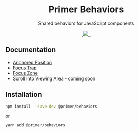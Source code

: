 <h1 align="center">Primer Behaviors</h1>

<p align="center">Shared behaviors for JavaScript components</p>

<p align="center">
  <a aria-label="npm package" href="https://www.npmjs.com/package/@primer/behaviors">
    <img alt="" src="https://img.shields.io/npm/v/@primer/behaviors.svg">
  </a>
  <a aria-label="contributors graph" href="https://github.com/primer/behaviors/graphs/contributors">
    <img src="https://img.shields.io/github/contributors/primer/behaviors.svg">
  </a>
  <a aria-label="last commit" href="https://github.com/primer/behaviors/commits/main">
    <img alt="" src=
  "https://img.shields.io/github/last-commit/primer/behaviors.svg">
  </a>
  <a aria-label="license" href="https://github.com/primer/behaviors/blob/main/LICENSE">
    <img src="https://img.shields.io/github/license/primer/behaviors.svg" alt="">
  </a>
</p>

## Documentation

* [Anchored Position](https://primer.style/react/anchoredPosition)
* [Focus Trap](https://primer.style/react/focusTrap)
* [Focus Zone](https://primer.style/react/focusZone)
* Scroll Into Viewing Area - coming soon

## Installation

```bash
npm install --save-dev @primer/behaviors
```

or 

```bash
yarn add @primer/behaviors
```
